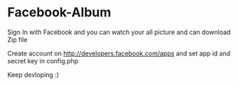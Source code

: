 # Facebook-Album
Sign In with Facebook and you can watch your all picture and can download Zip file 

Create account on http://developers.facebook.com/apps and set app id and secret key in config.php 

Keep devloping :) 
